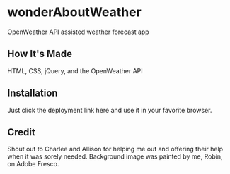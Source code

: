 # wonderAboutWeather
OpenWeather API assisted weather forecast app

## How It's Made
HTML, CSS, jQuery, and the OpenWeather API


## Installation
Just click the deployment link here and use it in your favorite browser.

## Credit
Shout out to Charlee and Allison for helping me out and offering their help when it was sorely needed. Background image was painted by me, Robin, on Adobe Fresco.